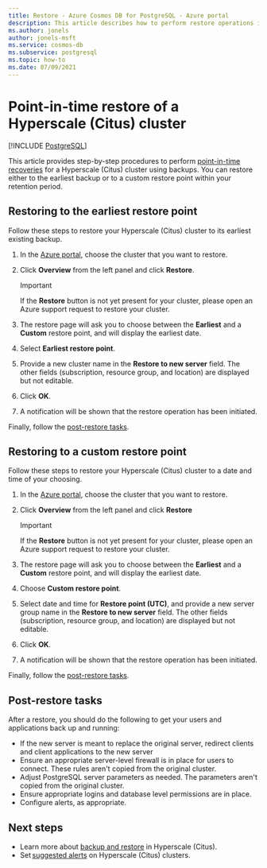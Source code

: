 ```yaml
---
title: Restore - Azure Cosmos DB for PostgreSQL - Azure portal
description: This article describes how to perform restore operations in Azure Cosmos DB for PostgreSQL through the Azure portal.
ms.author: jonels
author: jonels-msft
ms.service: cosmos-db
ms.subservice: postgresql
ms.topic: how-to
ms.date: 07/09/2021
---
```


# Point-in-time restore of a Hyperscale (Citus) cluster

[!INCLUDE [PostgreSQL](../includes/appliesto-postgresql.md)]

This article provides step-by-step procedures to perform [point-in-time
recoveries](concepts-backup.md#restore) for a Hyperscale (Citus)
cluster using backups. You can restore either to the earliest backup or to
a custom restore point within your retention period.

## Restoring to the earliest restore point

Follow these steps to restore your Hyperscale (Citus) cluster to its
earliest existing backup.

1.  In the [Azure portal](https://portal.azure.com/), choose the cluster
	that you want to restore.

2.  Click **Overview** from the left panel and click **Restore**.

	> [!IMPORTANT]
	> If the **Restore** button is not yet present for your cluster,
	> please open an Azure support request to restore your cluster.

3.  The restore page will ask you to choose between the **Earliest** and a
	**Custom** restore point, and will display the earliest date.

4.  Select **Earliest restore point**.

5.  Provide a new cluster name in the **Restore to new server** field. The
	other fields (subscription, resource group, and location) are displayed but
	not editable.

6.  Click **OK**.

7.  A notification will be shown that the restore operation has been initiated.

Finally, follow the [post-restore tasks](#post-restore-tasks).

## Restoring to a custom restore point

Follow these steps to restore your Hyperscale (Citus) cluster to a date
and time of your choosing.

1.  In the [Azure portal](https://portal.azure.com/), choose the cluster
	that you want to restore.

2.  Click **Overview** from the left panel and click **Restore**

	> [!IMPORTANT]
	> If the **Restore** button is not yet present for your cluster,
	> please open an Azure support request to restore your cluster.

3.  The restore page will ask you to choose between the **Earliest** and a
	**Custom** restore point, and will display the earliest date.

4.  Choose **Custom restore point**.

5.  Select date and time for **Restore point (UTC)**, and provide a new server
	group name in the **Restore to new server** field. The other fields
	(subscription, resource group, and location) are displayed but not editable.
 
6.  Click **OK**.

7.  A notification will be shown that the restore operation has been
    initiated.

Finally, follow the [post-restore tasks](#post-restore-tasks).

## Post-restore tasks

After a restore, you should do the following to get your users and applications
back up and running:

* If the new server is meant to replace the original server, redirect clients
  and client applications to the new server
* Ensure an appropriate server-level firewall is in place for
  users to connect. These rules aren't copied from the original cluster.
* Adjust PostgreSQL server parameters as needed. The parameters aren't copied
  from the original cluster.
* Ensure appropriate logins and database level permissions are in place.
* Configure alerts, as appropriate.

## Next steps

* Learn more about [backup and restore](concepts-backup.md) in
  Hyperscale (Citus).
* Set [suggested
  alerts](./howto-alert-on-metric.md#suggested-alerts) on Hyperscale
  (Citus) clusters.
